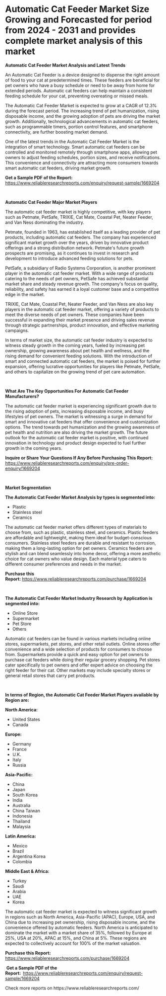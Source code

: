<p><h1>Automatic Cat Feeder Market Size Growing and Forecasted for period from 2024 - 2031 and provides complete market analysis of this market</h1></p><p><strong>Automatic Cat Feeder Market Analysis and Latest Trends</strong></p>
<p><p>An Automatic Cat Feeder is a device designed to dispense the right amount of food to your cat at predetermined times. These feeders are beneficial for pet owners who have a busy schedule or need to be away from home for extended periods. Automatic cat feeders can help maintain a consistent feeding schedule for your cat, preventing overeating or missed meals.</p><p>The Automatic Cat Feeder Market is expected to grow at a CAGR of 12.3% during the forecast period. The increasing trend of pet humanization, rising disposable income, and the growing adoption of pets are driving the market growth. Additionally, technological advancements in automatic cat feeders, such as programmable timers, portion control features, and smartphone connectivity, are further boosting market demand.</p><p>One of the latest trends in the Automatic Cat Feeder Market is the integration of smart technology. Smart automatic cat feeders can be controlled and monitored remotely through smartphone apps, allowing pet owners to adjust feeding schedules, portion sizes, and receive notifications. This convenience and connectivity are attracting more consumers towards smart automatic cat feeders, driving market growth.</p></p>
<p><strong>Get a Sample PDF of the Report:&nbsp;</strong> <a href="https://www.reliableresearchreports.com/enquiry/request-sample/1669204">https://www.reliableresearchreports.com/enquiry/request-sample/1669204</a></p>
<p>&nbsp;</p>
<p><strong>Automatic Cat Feeder Major Market Players</strong></p>
<p><p>The automatic cat feeder market is highly competitive, with key players such as Petmate, PetSafe, TRIXIE, Cat Mate, Coastal Pet, Neater Feeder, and Van Ness dominating the industry. </p><p>Petmate, founded in 1963, has established itself as a leading provider of pet products, including automatic cat feeders. The company has experienced significant market growth over the years, driven by innovative product offerings and a strong distribution network. Petmate's future growth prospects are promising, as it continues to invest in research and development to introduce advanced feeding solutions for pets.</p><p>PetSafe, a subsidiary of Radio Systems Corporation, is another prominent player in the automatic cat feeder market. With a wide range of products catering to the needs of pet owners, PetSafe has achieved substantial market share and steady revenue growth. The company's focus on quality, reliability, and safety has earned it a loyal customer base and a competitive edge in the market.</p><p>TRIXIE, Cat Mate, Coastal Pet, Neater Feeder, and Van Ness are also key players in the automatic cat feeder market, offering a variety of products to meet the diverse needs of pet owners. These companies have been successful in expanding their market presence and driving sales revenue through strategic partnerships, product innovation, and effective marketing campaigns.</p><p>In terms of market size, the automatic cat feeder industry is expected to witness steady growth in the coming years, fueled by increasing pet ownership, growing awareness about pet health and wellness, and the rising demand for convenient feeding solutions. With the introduction of smart and connected automatic cat feeders, the market is poised for further expansion, offering lucrative opportunities for players like Petmate, PetSafe, and others to capitalize on the growing trend of pet care automation.</p></p>
<p>&nbsp;</p>
<p><strong>What Are The Key Opportunities For Automatic Cat Feeder Manufacturers?</strong></p>
<p><p>The automatic cat feeder market is experiencing significant growth due to the rising adoption of pets, increasing disposable income, and busy lifestyles of pet owners. The market is witnessing a surge in demand for smart and innovative cat feeders that offer convenience and customization options. The trend towards pet humanization and the growing awareness of pet health and nutrition are also driving the market growth. The future outlook for the automatic cat feeder market is positive, with continued innovation in technology and product design expected to fuel further growth in the coming years.</p></p>
<p><strong>Inquire or Share Your Questions If Any Before Purchasing This Report:</strong> <a href="https://www.reliableresearchreports.com/enquiry/pre-order-enquiry/1669204">https://www.reliableresearchreports.com/enquiry/pre-order-enquiry/1669204</a></p>
<p>&nbsp;</p>
<p><strong>Market Segmentation</strong></p>
<p><strong>The Automatic Cat Feeder Market Analysis by types is segmented into:</strong></p>
<p><ul><li>Plastic</li><li>Stainless steel</li><li>Ceramics</li></ul></p>
<p><p>The automatic cat feeder market offers different types of materials to choose from, such as plastic, stainless steel, and ceramics. Plastic feeders are affordable and lightweight, making them ideal for budget-conscious consumers. Stainless steel feeders are durable and resistant to corrosion, making them a long-lasting option for pet owners. Ceramics feeders are stylish and can blend seamlessly into home decor, offering a more aesthetic choice for cat owners who value design. Each material type caters to different consumer preferences and needs in the market.</p></p>
<p><strong>Purchase this Report:&nbsp;</strong><a href="https://www.reliableresearchreports.com/purchase/1669204">https://www.reliableresearchreports.com/purchase/1669204</a></p>
<p>&nbsp;</p>
<p><strong>The Automatic Cat Feeder Market Industry Research by Application is segmented into:</strong></p>
<p><ul><li>Online Store</li><li>Supermarket</li><li>Pet Store</li><li>Others</li></ul></p>
<p><p>Automatic cat feeders can be found in various markets including online stores, supermarkets, pet stores, and other retail outlets. Online stores offer convenience and a wide selection of products for consumers to choose from. Supermarkets provide a quick and easy option for pet owners to purchase cat feeders while doing their regular grocery shopping. Pet stores cater specifically to pet owners and offer expert advice on choosing the right feeder for their cat. Other markets may include specialty stores or general retail stores that carry pet products.</p></p>
<p>&nbsp;</p>
<p><strong>In terms of Region, the Automatic Cat Feeder Market Players available by Region are:</strong></p>
<p>
    <p> <strong> North America: </strong>
        <ul>
            <li>United States</li>
            <li>Canada</li>
        </ul>
        </p> 
    <p> <strong> Europe: </strong>
        <ul>
            <li>Germany</li>
            <li>France</li>
            <li>U.K.</li>
            <li>Italy</li>
            <li>Russia</li>
        </ul>
        </p> 
    <p> <strong> Asia-Pacific: </strong>
        <ul>
            <li>China</li>
            <li>Japan</li>
            <li>South Korea</li>
            <li>India</li>
            <li>Australia</li>
            <li>China Taiwan</li>
            <li>Indonesia</li>
            <li>Thailand</li>
            <li>Malaysia</li>
        </ul>
        </p> 
    <p> <strong> Latin America: </strong>
        <ul>
            <li>Mexico</li>
            <li>Brazil</li>
            <li>Argentina Korea</li>
            <li>Colombia</li>
        </ul>
        </p> 
    <p> <strong> Middle East & Africa: </strong>
        <ul>
            <li>Turkey</li>
            <li>Saudi</li>
            <li>Arabia</li>
            <li>UAE</li>
            <li>Korea</li>
        </ul>
    </p>
    </p>
<p><p>The automatic cat feeder market is expected to witness significant growth in regions such as North America, Asia-Pacific (APAC), Europe, USA, and China due to increasing pet ownership, rising disposable income, and the convenience offered by automatic feeders. North America is anticipated to dominate the market with a market share of 35%, followed by Europe at 25%, USA at 20%, APAC at 15%, and China at 5%. These regions are expected to collectively account for 100% of the market valuation.</p></p>
<p><strong>Purchase this Report: </strong><a href="https://www.reliableresearchreports.com/purchase/1669204">https://www.reliableresearchreports.com/purchase/1669204</a></p>
<p>&nbsp;<strong>Get a Sample PDF of the Report:&nbsp;&nbsp;</strong><a href="https://www.reliableresearchreports.com/enquiry/request-sample/1669204">https://www.reliableresearchreports.com/enquiry/request-sample/1669204</a></p>
<p><strong></strong></p>
<p>Check more reports on https://www.reliableresearchreports.com/</p>